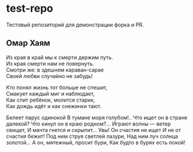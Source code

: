 # test-repo

Тестовый репозиторий для демонстрации форка и PR.

## Омар Хаям

Из края в край мы к смерти держим путь.<br>
Из края смерти нам не повернуть.<br>
Смотри же: в здешнем караван-сарае<br>
Своей любви случайно не забудь!

Кто понял жизнь тот больше не спешит, <br>
Смакует каждый миг и наблюдает, <br>
Как спит ребёнок, молится старик, <br>
Как дождь идёт и как снежинки тают.

Белеет парус одинокой
В тумане моря голубом!..
Что ищет он в стране далекой?
Что кинул он в краю родном?...
Играют волны — ветер свищет,
И мачта гнется и скрыпит...
Увы! Он счастия не ищет
И не от счастия бежит!
Под ним струя светлей лазури,
Над ним луч солнца золотой...
А он, мятежный, просит бури,
Как будто в бурях есть покой!

